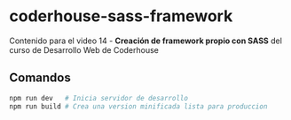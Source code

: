 # coderhouse-sass-framework

Contenido para el video 14 - **Creación de framework propio con SASS** del curso de Desarrollo Web de Coderhouse

## Comandos

```sh
npm run dev   # Inicia servidor de desarrollo
npm run build # Crea una version minificada lista para produccion
```
